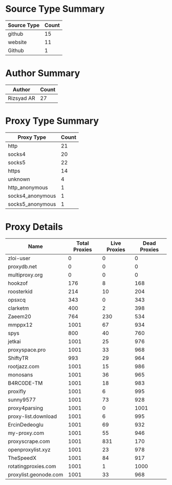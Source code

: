 # Source Type Summary

| Source Type | Count |
|-------------|-------|
| github | 15 |
| website | 11 |
| Github | 1 |


# Author Summary

| Author | Count |
|--------|-------|
| Rizsyad AR | 27 |


# Proxy Type Summary

| Proxy Type | Count |
|------------|-------|
| http | 21 |
| socks4 | 20 |
| socks5 | 22 |
| https | 14 |
| unknown | 4 |
| http_anonymous | 1 |
| socks4_anonymous | 1 |
| socks5_anonymous | 1 |


# Proxy Details

| Name | Total Proxies | Live Proxies | Dead Proxies |
|------|---------------|--------------|---------------|
| zloi-user | 0 | 0 | 0 |
| proxydb.net | 0 | 0 | 0 |
| multiproxy.org | 0 | 0 | 0 |
| hookzof | 176 | 8 | 168 |
| roosterkid | 214 | 10 | 204 |
| opsxcq | 343 | 0 | 343 |
| clarketm | 400 | 2 | 398 |
| Zaeem20 | 764 | 230 | 534 |
| mmppx12 | 1001 | 67 | 934 |
| spys | 800 | 40 | 760 |
| jetkai | 1001 | 25 | 976 |
| proxyspace.pro | 1001 | 33 | 968 |
| ShiftyTR | 993 | 29 | 964 |
| rootjazz.com | 1001 | 15 | 986 |
| monosans | 1001 | 36 | 965 |
| B4RC0DE-TM | 1001 | 18 | 983 |
| proxifly | 1001 | 6 | 995 |
| sunny9577 | 1001 | 73 | 928 |
| proxy4parsing | 1001 | 0 | 1001 |
| proxy-list.download | 1001 | 6 | 995 |
| ErcinDedeoglu | 1001 | 69 | 932 |
| my-proxy.com | 1001 | 55 | 946 |
| proxyscrape.com | 1001 | 831 | 170 |
| openproxylist.xyz | 1001 | 23 | 978 |
| TheSpeedX | 1001 | 84 | 917 |
| rotatingproxies.com | 1001 | 1 | 1000 |
| proxylist.geonode.com | 1001 | 33 | 968 |

